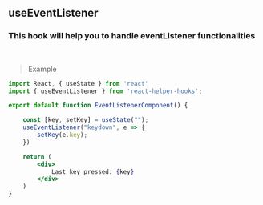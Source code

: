 ## useEventListener

### This hook will help you to handle eventListener functionalities

<br />

> Example

```jsx
import React, { useState } from 'react'
import { useEventListener } from 'react-helper-hooks';

export default function EventListenerComponent() {

    const [key, setKey] = useState("");
    useEventListener("keydown", e => {
        setKey(e.key);
    })

    return (
        <div>
            Last key pressed: {key}
        </div>
    )
}

```
